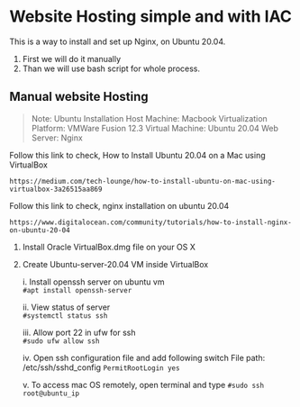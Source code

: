 # Website Hosting simple and with IAC
This is a way to install and set up Nginx, on Ubuntu 20.04.
 1. First we will do it manually
 2. Than we will use bash script for whole process.

## Manual website Hosting

> Note:
Ubuntu Installation
Host Machine:				Macbook
Virtualization Platform: 	VMWare Fusion 12.3
Virtual Machine:			Ubuntu 20.04
Web Server:					Nginx

Follow this link to check,
How to Install Ubuntu 20.04 on a Mac using VirtualBox
```
https://medium.com/tech-lounge/how-to-install-ubuntu-on-mac-using-virtualbox-3a26515aa869
```

Follow this link to check, nginx installation on ubuntu 20.04
```
https://www.digitalocean.com/community/tutorials/how-to-install-nginx-on-ubuntu-20-04
```

 1. Install Oracle VirtualBox.dmg file on your OS X
 2. Create Ubuntu-server-20.04 VM inside VirtualBox

	i. Install openssh server on ubuntu vm	
		```
		#apt install openssh-server 
		```	
		
	ii. View status of server 			
		```
		#systemctl status ssh
		```
		
	iii. Allow port 22 in ufw for ssh	
		```
		#sudo ufw allow ssh
		```
		
	iv. Open ssh configuration file and add following switch
		File path: /etc/ssh/sshd_config
			```
			PermitRootLogin yes
			```
			
	v. To access mac OS remotely, open terminal and type
		```
		#sudo ssh root@ubuntu_ip
		```
		

